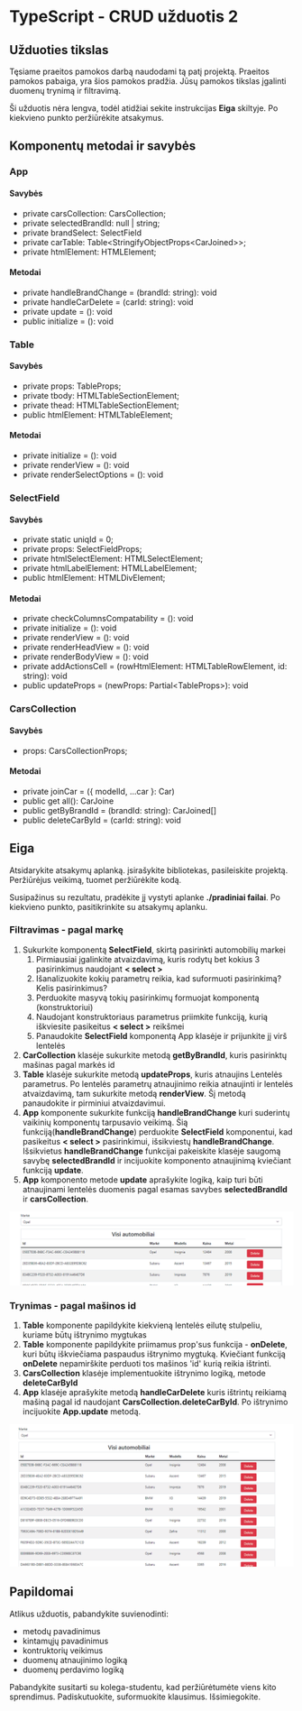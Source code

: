 # TypeScript - CRUD užduotis 2

## Užduoties tikslas

Tęsiame praeitos pamokos darbą naudodami tą patį projektą. Praeitos pamokos pabaiga, yra šios pamokos pradžia.
Jūsų pamokos tikslas įgalinti duomenų trynimą ir filtravimą.

Ši užduotis nėra lengva, todėl atidžiai sekite instrukcijas __Eiga__ skiltyje. Po kiekvieno punkto peržiūrėkite atsakymus. 

## Komponentų metodai ir savybės
  
### App
#### Savybės
* private carsCollection: CarsCollection;
* private selectedBrandId: null | string;
* private brandSelect: SelectField
* private carTable: Table&lt;StringifyObjectProps&lt;CarJoined&gt;&gt;;
* private htmlElement: HTMLElement;
#### Metodai
* private handleBrandChange = (brandId: string): void
* private handleCarDelete = (carId: string): void 
* private update = (): void 
* public initialize = (): void

### Table
#### Savybės
* private props: TableProps<Type>;
* private tbody: HTMLTableSectionElement;
* private thead: HTMLTableSectionElement;
* public htmlElement: HTMLTableElement;
#### Metodai
* private initialize = (): void 
* private renderView = (): void
* private renderSelectOptions = (): void 

### SelectField
#### Savybės
* private static uniqId = 0;
* private props: SelectFieldProps;
* private htmlSelectElement: HTMLSelectElement;
* private htmlLabelElement: HTMLLabelElement;
* public htmlElement: HTMLDivElement;
#### Metodai
* private checkColumnsCompatability = (): void
* private initialize = (): void
* private renderView = (): void
* private renderHeadView = (): void
* private renderBodyView = (): void
* private addActionsCell = (rowHtmlElement: HTMLTableRowElement, id: string): void
* public updateProps = (newProps: Partial<TableProps<Type>>): void

### CarsCollection
#### Savybės
* props: CarsCollectionProps;
#### Metodai
* private joinCar = ({ modelId, ...car }: Car)
* public get all(): CarJoine
* public getByBrandId = (brandId: string): CarJoined[]
* public deleteCarById = (carId: string): void
## Eiga

Atsidarykite atsakymų aplanką. įsirašykite bibliotekas, pasileiskite projektą.
Peržiūrėjus veikimą, tuomet peržiūrėkite kodą.

Susipažinus su rezultatu, pradėkite jį vystyti aplanke __./pradiniai failai__.
Po kiekvieno punkto, pasitikrinkite su atsakymų aplanku.

### Filtravimas - pagal markę
1. Sukurkite komponentą __SelectField__, skirtą pasirinkti automobilių markei
   1. Pirmiausiai įgalinkite atvaizdavimą, kuris rodytų bet kokius 3 pasirinkimus naudojant __&lt; select &gt;__
   2. Išanalizuokite kokių parametrų reikia, kad suformuoti pasirinkimą? Kelis pasirinkimus?
   3. Perduokite masyvą tokių pasirinkimų formuojat komponentą (konstruktoriui)
   4. Naudojant konstruktoriaus parametrus priimkite funkciją, kurią iškviesite pasikeitus __&lt; select &gt;__ reikšmei
   5. Panaudokite __SelectField__ komponentą App klasėje ir prijunkite jį virš lentelės
2. __CarCollection__ klasėje sukurkite metodą __getByBrandId__, kuris pasirinktų mašinas pagal markės id
3. __Table__ klasėje sukurkite metodą __updateProps__, kuris atnaujins Lentelės parametrus. Po lentelės parametrų atnaujinimo reikia atnaujinti ir lentelės atvaizdavimą, tam sukurkite metodą __renderView__. Šį metodą panaudokite ir pirminiui atvaizdavimui.
4. __App__ komponente sukurkite funkciją __handleBrandChange__ kuri suderintų vaikinių komponentų tarpusavio veikimą. Šią funkciją(__handleBrandChange__) perduokite __SelectField__ komponentui, kad pasikeitus  __&lt; select &gt;__  pasirinkimui, išsikviestų __handleBrandChange__. Išsikvietus __handleBrandChange__ funkcijai pakeiskite klasėje saugomą savybę __selectedBrandId__ ir incijuokite komponento atnaujinimą kviečiant funkciją __update__.
5. __App__ komponento metode __update__ aprašykite logiką, kaip turi būti atnaujinami lentelės duomenis pagal esamas savybes __selectedBrandId__ ir __carsCollection__.

![](./filter-example.gif)

### Trynimas - pagal mašinos id
1. __Table__ komponente papildykite kiekvieną lentelės eilutę stulpeliu, kuriame būtų ištrynimo mygtukas
2. __Table__ komponente papildykite priimamus prop'sus funkcija - __onDelete__, kuri būtų iškviečiama paspaudus ištrynimo mygtuką. Kviečiant funkciją __onDelete__ nepamirškite perduoti tos mašinos 'id' kurią reikia ištrinti.
3. __CarsCollection__ klasėje implementuokite ištrynimo logiką, metode __deleteCarById__
4. __App__ klasėje aprašykite metodą __handleCarDelete__ kuris ištrintų reikiamą mašiną pagal id naudojant __CarsCollection.deleteCarById__. Po ištrynimo incijuokite __App.update__ metodą.

![](./delete%20example.gif)

## Papildomai

Atlikus užduotis, pabandykite suvienodinti:
  * metodų pavadinimus
  * kintamųjų pavadinimus
  * kontruktorių veikimus
  * duomenų atnaujinimo logiką
  * duomenų perdavimo logiką
  
Pabandykite susitarti su kolega-studentu, kad peržiūrėtumėte viens kito sprendimus. 
Padiskutuokite, suformuokite klausimus. Išsimiegokite.
